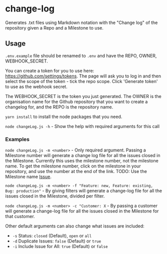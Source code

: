# change-log
Generates .txt files using Markdown notation with the "Change log" of the repository given a Repo and a Milestone to use.

## Usage
`.env.example` file should be renamed to `.env` and have the REPO, OWNER, WEBHOOK_SECRET. 

You can create a token for you to use here: https://github.com/settings/tokens. The page will ask you to log in and then select the scope of the token - tick the repo scope. Click 'Generate token' to use as the webhook secret. 

The WEBHOOK_SECRET is the token you just generated. 
The OWNER is the organisation name for the Github repository that you want to create a changelog for, and the REPO is the repository name. 

`yarn install` to install the node packages that you need. 

`node changeLog.js -h` - Show the help with required arguments for this call

### Examples 
`node changeLog.js -m <number>` - Only required argument. Passing a Milestone number will generate a change log file for all the issues closed in the Milestone. Currently this uses the milestone number, not the milestone name. To get the milestone number, click on the milestone in your repository, and use the number at the end of the link. TODO: Use the Milestone name [Issue](https://github.com/openmsupply/changes-log/issues/2).

`node changeLog.js -m <number> -f "Feature: new, Feature: existing, Bug: production"` - By giving filters will generate a change-log file for all the issues closed in the Milestone, divided per filter.

`node changeLog.js -m <number> -c "Customer: X` - By passing a customer will generate a change-log file for all the issues closed in the Milestone for that customer.

Other default arguments can also change what issues are included:
 - `-s` Status: `closed` (Default), `open` or `all`
 - `-d` Duplicate Issues: `false` (Default) or `true`
 - `-i` Include Issue for All: `true` (Default) or `false`  
